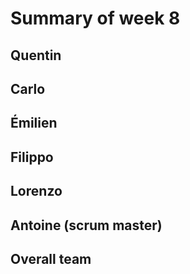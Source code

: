 # Summary of week 8

## Quentin

## Carlo

## Émilien

## Filippo

## Lorenzo

## Antoine (scrum master)

## Overall team
